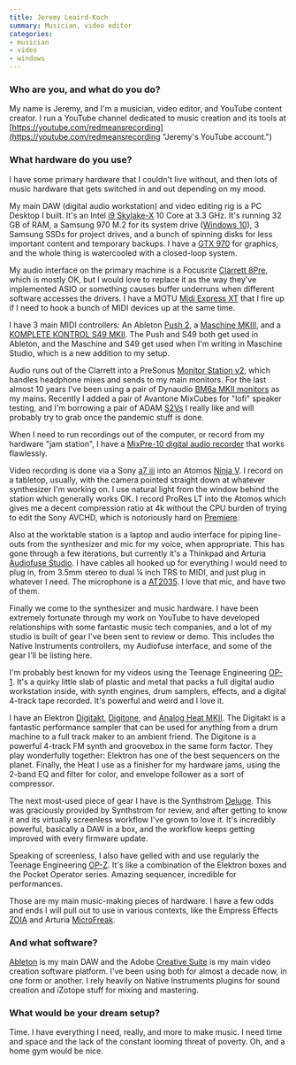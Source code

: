 ```yaml
---
title: Jeremy Leaird-Koch
summary: Musician, video editor
categories:
- musician
- video
- windows
---
```


### Who are you, and what do you do?

My name is Jeremy, and I'm a musician, video editor, and YouTube content creator. I run a YouTube channel dedicated to music creation and its tools at [https://youtube.com/redmeansrecording](https://youtube.com/redmeansrecording "Jeremy's YouTube account.")

### What hardware do you use?

I have some primary hardware that I couldn't live without, and then lots of music hardware that gets switched in and out depending on my mood.

My main DAW (digital audio workstation) and video editing rig is a PC Desktop I built. It's an Intel [i9 Skylake-X][core-i9-7900x] 10 Core at 3.3 GHz. It's running 32 GB of RAM, a Samsung 970 M.2 for its system drive ([Windows 10][windows-10]), 3 Samsung SSDs for project drives, and a bunch of spinning disks for less important content and temporary backups. I have a [GTX 970][geforce-gtx-970] for graphics, and the whole thing is watercooled with a closed-loop system.

My audio interface on the primary machine is a Focusrite [Clarrett 8Pre][clarett-8pre], which is mostly OK, but I would love to replace it as the way they've implemented ASIO or something causes buffer underruns when different software accesses the drivers. I have a MOTU [Midi Express XT][midi-express-xt] that I fire up if I need to hook a bunch of MIDI devices up at the same time.

I have 3 main MIDI controllers: An Ableton [Push 2][push], a [Maschine MKIII][maschine], and a [KOMPLETE KONTROL S49 MKII][komplete-kontrol-s49]. The Push and S49 both get used in Ableton, and the Maschine and S49 get used when I'm writing in Maschine Studio, which is a new addition to my setup.

Audio runs out of the Clarrett into a PreSonus [Monitor Station v2][monitor-station-v2], which handles headphone mixes and sends to my main monitors. For the last almost 10 years I've been using a pair of Dynaudio [BM6a MKII monitors][bm6a-mkii] as my mains. Recently I added a pair of Avantone MixCubes for "lofi" speaker testing, and I'm borrowing a pair of ADAM [S2Vs][s2v] I really like and will probably try to grab once the pandemic stuff is done.

When I need to run recordings out of the computer, or record from my hardware "jam station", I have a [MixPre-10 digital audio recorder][mixpre-10-ii] that works flawlessly.

Video recording is done via a Sony [a7 iii][a7-iii] into an Atomos [Ninja V][ninja-v]. I record on a tabletop, usually, with the camera pointed straight down at whatever synthesizer I'm working on. I use natural light from the window behind the station which generally works OK. I record ProRes LT into the Atomos which gives me a decent compression ratio at 4k without the CPU burden of trying to edit the Sony AVCHD, which is notoriously hard on [Premiere][].

Also at the worktable station is a laptop and audio interface for piping line-outs from the synthesizer and mic for my voice, when appropriate. This has gone through a few iterations, but currently it's a Thinkpad and Arturia [Audiofuse Studio][audiofuse-studio]. I have cables all hooked up for everything I would need to plug in, from 3.5mm stereo to dual ¼ inch TRS to MIDI, and just plug in whatever I need. The microphone is a [AT2035][]. I love that mic, and have two of them.

Finally we come to the synthesizer and music hardware. I have been extremely fortunate through my work on YouTube to have developed relationships with some fantastic music tech companies, and a lot of my studio is built of gear I've been sent to review or demo. This includes the Native Instruments controllers, my Audiofuse interface, and some of the gear I'll be listing here.

I'm probably best known for my videos using the Teenage Engineering [OP-1][]. It's a quirky little slab of plastic and metal that packs a full digital audio workstation inside, with synth engines, drum samplers, effects, and a digital 4-track tape recorded. It's powerful and weird and I love it.

I have an Elektron [Digitakt][], [Digitone][], and [Analog Heat MKII][analog-heat-mkii]. The Digitakt is a fantastic performance sampler that can be used for anything from a drum machine to a full track maker to an ambient friend. The Digitone is a powerful 4-track FM synth and groovebox in the same form factor. They play wonderfully together: Elektron has one of the best sequencers on the planet. Finally, the Heat I use as a finisher for my hardware jams, using the 2-band EQ and filter for color, and envelope follower as a sort of compressor.

The next most-used piece of gear I have is the Synthstrom [Deluge][]. This was graciously provided by Synthstrom for review, and after getting to know it and its virtually screenless workflow I've grown to love it. It's incredibly powerful, basically a DAW in a box, and the workflow keeps getting improved with every firmware update.

Speaking of screenless, I also have gelled with and use regularly the Teenage Engineering [OP-Z][]. It's like a combination of the Elektron boxes and the Pocket Operator series. Amazing sequencer, incredible for performances.

Those are my main music-making pieces of hardware. I have a few odds and ends I will pull out to use in various contexts, like the Empress Effects [ZOIA][] and Arturia [MicroFreak][].

### And what software?

[Ableton][live] is my main DAW and the Adobe [Creative Suite][creative-suite] is my main video creation software platform. I've been using both for almost a decade now, in one form or another. I rely heavily on Native Instruments plugins for sound creation and iZotope stuff for mixing and mastering.

### What would be your dream setup?

Time. I have everything I need, really, and more to make music. I need time and space and the lack of the constant looming threat of poverty. Oh, and a home gym would be nice.

[a7-iii]: https://www.sony.com/electronics/interchangeable-lens-cameras/ilce-7m3-body-kit#product_details_default "A 24.2 megapixel digital camera."
[analog-heat-mkii]: https://www.elektron.se/products/analog-heat-mkii/ "A sound processor."
[at2035]: https://www.audio-technica.com/cms/wired_mics/cebb57a269d232ee/ "A cardioid microphone."
[audiofuse-studio]: https://www.arturia.com/products/audio/audiofuse-studio/overview "An audio interface."
[bm6a-mkii]: https://www.dynaudio.com/professional-audio-discontinued/bm-series/bm6a-mkii "Studio speakers."
[clarett-8pre]: https://us.focusrite.com/en/usb-c-audio-interface/clarett-usb/clarett-8pre-usb "An audio interface."
[core-i9-7900x]: https://www.intel.com/content/www/us/en/products/processors/core/x-series/i9-7900x.html "A computer processor."
[creative-suite]: https://www.adobe.com/creativecloud.html "A collection of design tools."
[deluge]: https://synthstrom.com/product/deluge/ "A portable synth."
[digitakt]: https://www.elektron.se/products/digitakt/ "A drum machine and sampler."
[digitone]: https://www.elektron.se/products/digitone/ "An FM synth."
[geforce-gtx-970]: https://en.wikipedia.org/wiki/GeForce_900_series "A graphics card."
[komplete-kontrol-s49]: https://www.native-instruments.com/en/products/komplete/keyboards/komplete-kontrol-s49-s61/ "An audio keyboard."
[live]: https://www.ableton.com/en/live/ "Musical creation software."
[maschine]: https://www.native-instruments.com/en/products/maschine/production-systems/maschine/ "A tactile sequencer and sampler."
[microfreak]: https://www.arturia.com/products/hardware-synths/microfreak/overview "A hybrid synth."
[midi-express-xt]: http://www.motu.com/products/midi/xpressxt_usb "An 8/8 MIDI interface."
[mixpre-10-ii]: https://www.sounddevices.com/product/mixpre-10-ii/ "An audio recorder."
[monitor-station-v2]: https://www.presonus.com/products/Monitor-Station-V2 "An interface for managing audio sources."
[ninja-v]: https://www.atomos.com/ninjav "A 4K monitor recorder."
[op-1]: https://www.teenageengineering.com/products/op-1 "A unique synthesizer."
[op-z]: https://www.teenageengineering.com/products/op-z "A 16 track synth."
[premiere]: https://www.adobe.com/products/premiere.html "A video editing suite."
[push]: https://www.ableton.com/en/push/ "Unique music-making hardware."
[s2v]: https://www.adam-audio.com/en/s-series/s2v/ "Studio speakers."
[windows-10]: https://en.wikipedia.org/wiki/Windows_10 "An operating system."
[zoia]: https://empresseffects.com/products/zoia "A synth."
